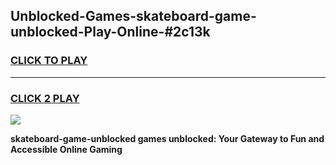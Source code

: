 
## Unblocked-Games-skateboard-game-unblocked-Play-Online-#2c13k
<h3>
<a href="https://premium.freeplayer.one?title=skateboard-game-unblocked&ref=27F">CLICK TO PLAY</a></h3>
<hr>

<h3>
<a href="https://premium.freeplayer.one?title=skateboard-game-unblocked&ref=27F">CLICK 2 PLAY</a>
  
</h3>

<a href="https://premium.freeplayer.one?title=skateboard-game-unblocked&ref=27F"><img src="https://clearcache.store/games.png"></a>


**skateboard-game-unblocked games unblocked: Your Gateway to Fun and Accessible Online Gaming**
